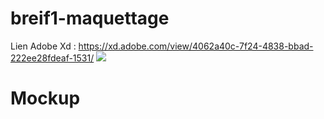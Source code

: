 # breif1-maquettage
Lien Adobe Xd : https://xd.adobe.com/view/4062a40c-7f24-4838-bbad-222ee28fdeaf-1531/
<img src ="Mockup.png"><h1>Mockup<h1><img>
